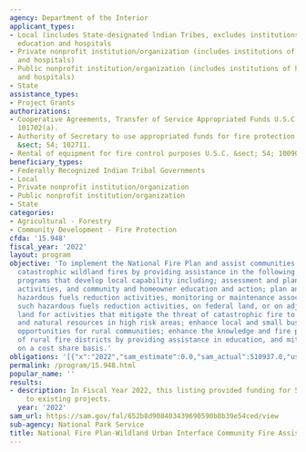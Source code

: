 ```yaml
---
agency: Department of the Interior
applicant_types:
- Local (includes State-designated lndian Tribes, excludes institutions of higher
  education and hospitals
- Private nonprofit institution/organization (includes institutions of higher education
  and hospitals)
- Public nonprofit institution/organization (includes institutions of higher education
  and hospitals)
- State
assistance_types:
- Project Grants
authorizations:
- Cooperative Agreements, Transfer of Service Appropriated Funds U.S.C. &sect; 54;
  101702(a).
- Authority of Secretary to use appropriated funds for fire protection agencies U.S.C.
  &sect; 54; 102711.
- Rental of equipment for fire control purposes U.S.C. &sect; 54; 100901(h)(3).
beneficiary_types:
- Federally Recognized Indian Tribal Governments
- Local
- Private nonprofit institution/organization
- Public nonprofit institution/organization
- State
categories:
- Agricultural - Forestry
- Community Development - Fire Protection
cfda: '15.948'
fiscal_year: '2022'
layout: program
objective: 'To implement the National Fire Plan and assist communities at risk from
  catastrophic wildland fires by providing assistance in the following areas: community
  programs that develop local capability including; assessment and planning, mitigation
  activities, and community and homeowner education and action; plan and implement
  hazardous fuels reduction activities, monitoring or maintenance associated with
  such hazardous fuels reduction activities, on federal land, or on adjacent nonfederal
  land for activities that mitigate the threat of catastrophic fire to communities
  and natural resources in high risk areas; enhance local and small business employment
  opportunities for rural communities; enhance the knowledge and fire protection capability
  of rural fire districts by providing assistance in education, and mitigation methods
  on a cost share basis.'
obligations: '[{"x":"2022","sam_estimate":0.0,"sam_actual":510937.0,"usa_spending_actual":510937.08},{"x":"2023","sam_estimate":1000000.0,"sam_actual":0.0,"usa_spending_actual":-20000.0},{"x":"2024","sam_estimate":5000000.0,"sam_actual":0.0,"usa_spending_actual":0.0}]'
permalink: /program/15.948.html
popular_name: ''
results:
- description: In Fiscal Year 2022, this listing provided funding for 5 modifications
    to existing projects.
  year: '2022'
sam_url: https://sam.gov/fal/652b8d908403439690590b8b39e54ced/view
sub-agency: National Park Service
title: National Fire Plan-Wildland Urban Interface Community Fire Assistance
---
```

